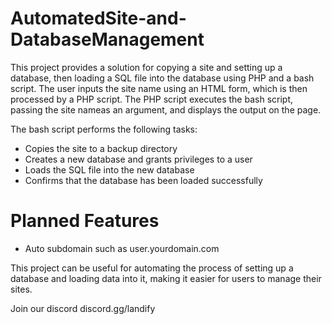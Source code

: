 # AutomatedSite-and-DatabaseManagement

This project provides a solution for copying a site and setting up a database, then loading a SQL file into the database using PHP and a bash script. The user inputs the site name using an HTML form, which is then processed by a PHP script. The PHP script executes the bash script, passing the site nameas an argument, and displays the output on the page.

The bash script performs the following tasks:

- Copies the site to a backup directory
- Creates a new database and grants privileges to a user
- Loads the SQL file into the new database
- Confirms that the database has been loaded successfully

# Planned Features

- Auto subdomain such as user.yourdomain.com

This project can be useful for automating the process of setting up a database and loading data into it, making it easier for users to manage their sites.

Join our discord
discord.gg/landify
